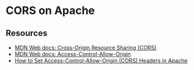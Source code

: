 # CORS on Apache

## Resources

* [MDN Web docs: Cross-Origin Resource Sharing (CORS)](https://developer.mozilla.org/en-US/docs/Web/HTTP/CORS)
* [MDN Web docs: Access-Control-Allow-Origin](https://developer.mozilla.org/en-US/docs/Web/HTTP/Headers/Access-Control-Allow-Origin)
* [How to Set Access-Control-Allow-Origin (CORS) Headers in Apache](https://ubiq.co/tech-blog/set-access-control-allow-origin-cors-headers-apache/)